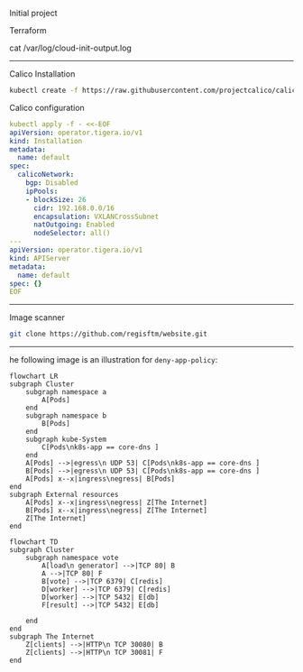 Initial project

Terraform

cat /var/log/cloud-init-output.log

---

Calico Installation

```bash
kubectl create -f https://raw.githubusercontent.com/projectcalico/calico/v3.26.0/manifests/tigera-operator.yaml
```

Calico configuration

```yaml
kubectl apply -f - <<-EOF
apiVersion: operator.tigera.io/v1
kind: Installation
metadata:
  name: default
spec:
  calicoNetwork:
    bgp: Disabled
    ipPools:
    - blockSize: 26
      cidr: 192.168.0.0/16
      encapsulation: VXLANCrossSubnet
      natOutgoing: Enabled
      nodeSelector: all()
---
apiVersion: operator.tigera.io/v1
kind: APIServer
metadata:
  name: default
spec: {}
EOF
```

---

Image scanner

```bash
git clone https://github.com/regisftm/website.git
```

---

he following image is an illustration for `deny-app-policy`:
```mermaid
flowchart LR
subgraph Cluster
    subgraph namespace a
        A[Pods]
    end
    subgraph namespace b
        B[Pods]
    end
    subgraph kube-System
        C[Pods\nk8s-app == core-dns ]
    end
    A[Pods] -->|egress\n UDP 53| C[Pods\nk8s-app == core-dns ]
    B[Pods] -->|egress\n UDP 53| C[Pods\nk8s-app == core-dns ]
    A[Pods] x--x|ingress\negress| B[Pods]
end
subgraph External resources
    A[Pods] x--x|ingress\negress| Z[The Internet]
    B[Pods] x--x|ingress\negress| Z[The Internet]
    Z[The Internet]
end
```

```mermaid
flowchart TD
subgraph Cluster
    subgraph namespace vote
        A[load\n generator] -->|TCP 80| B
        A -->|TCP 80| F
        B[vote] -->|TCP 6379| C[redis]
        D[worker] -->|TCP 6379| C[redis]
        D[worker] -->|TCP 5432| E[db]
        F[result] -->|TCP 5432| E[db]
 
    end
end
subgraph The Internet
    Z[clients] -->|HTTP\n TCP 30080| B
    Z[clients] -->|HTTP\n TCP 30081| F
end
```


